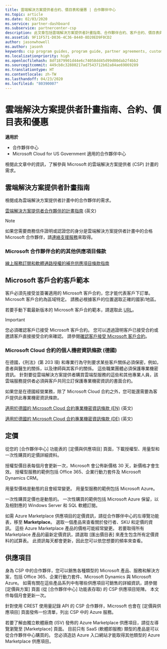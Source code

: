 ```yaml
---
title: 雲端解決方案提供者合約、價目表和優惠 | 合作夥伴中心
ms.topic: article
ms.date: 02/03/2020
ms.service: partner-dashboard
ms.subservice: partnercenter-csp
description: 此文章包括雲端解決方案提供者計畫指南、合作夥伴合約、客戶合約、價目表與供應項目的連結。
ms.assetid: 9F11F571-D036-4C36-8440-8D20ED9F0CD2
author: jasonwhowell
ms.author: jasonh
keywords: csp program guides, program guide, partner agreements, customer agreement, price lists, offers, 雲端解決方案提供者計畫指南, 計畫指南, 合作夥伴合約, 客戶合約, 價目表, 供應項目
ms.localizationpriority: high
ms.openlocfilehash: 8df1879901d44e6c74058dd45d99d00dab2f4bb2
ms.sourcegitcommit: 449cb8c32880217ad7543712b02a84ae69869289
ms.translationtype: HT
ms.contentlocale: zh-TW
ms.lasthandoff: 04/23/2020
ms.locfileid: "80390007"
---
```

# <a name="cloud-solution-provider-program-guide-agreements-price-lists-and-offers"></a>雲端解決方案提供者計畫指南、合約、價目表和優惠

**適用於**

-  合作夥伴中心
-  Microsoft Cloud for US Government 適用的合作夥伴中心


檢閱此文章中的資訊，了解參與 Microsoft 的雲端解決方案提供者 (CSP) 計畫的需求。

## <a name="cloud-solution-provider-program-guide"></a>雲端解決方案提供者計畫指南

檢閱成為雲端解決方案提供者計畫中的合作夥伴的需求。

[雲端解決方案提供者合作夥伴的計畫指南](https://go.microsoft.com/fwlink/p/?LinkId=617100) \(英文\)

>[!Note]
>如果您需要商務信件證明或認證您的身分是雲端解決方案提供者計畫中的合格 Microsoft 合作夥伴，請[連絡支援服務](https://partner.microsoft.com/pcv/servicerequests/create)來取得。

### <a name="additional-offer-terms-to-the-microsoft-partner-agreement"></a>Microsoft 合作夥伴合約的其他供應項目條款

[線上服務訂閱和軟體通路授權的補充供應項目條款指南](https://query.prod.cms.rt.microsoft.com/cms/api/am/binary/RE3NOo7)

## <a name="microsoft-customer-agreement-customer-templates"></a>Microsoft 客戶合約客戶範本

客戶必須先接受並簽署適用的 Microsoft 客戶合約，您才能代表客戶下訂單。 Microsoft 客戶合約為區域特定。 請務必根據客戶的位置選取正確的國家/地區。

若要手動下載最新版本的 Microsoft 客戶合約範本，請選取此 [URL](https://aka.ms/customeragreement)。

>[!IMPORTANT]
>您必須確認客戶已接受 Microsoft 客戶合約。 您可以透過證明客戶已接受合約或邀請客戶直接接受合約來確認。 請參閱[確認客戶接受 Microsoft 客戶合約](confirm-customer-agreement.md)。

### <a name="professional-secrecy-amendment-to-the-microsoft-cloud-agreement-germany"></a>Microsoft Cloud 合約的個人機密資訊條款 (德國)

在德國，《刑法》(第 203 項) 和專業行為守則要求某些客戶關係必須保密，例如，患者與醫生的關係，以及律師與其客戶的關係。 這些職業團體必須保護專業機密資訊。 針對要從雲端解決方案提供者購買雲端型服務的這些和其他專業人員，該雲端服務提供者必須與客戶共同立訂保護專業機密資訊的書面合約。

如果您是在德國經營業務，除了 Microsoft Cloud 合約之外，您可能還需要為客戶提供此專業機密資訊條款。

[適用於德國的 Microsoft Cloud 合約專業機密資訊條款 (EN)](https://go.microsoft.com/fwlink/?linkid=2030827&clcid=0x409) \(英文\)

[適用於德國的 Microsoft Cloud 合約專業機密資訊條款 (DE)](https://go.microsoft.com/fwlink/?linkid=2030827&clcid=0x407) \(英文\)

## <a name="pricing"></a>定價

從您的 [合作夥伴中心]  功能表的 [定價與供應項目]  頁面，下載授權型、用量型和一次性購買的定價詳細資料。

授權型價目表每個月會更新一次，Microsoft 會公佈新價格 30 天，新價格才會生效。 授權型服務的範例包括 Office 365、企業行動力套件及 Microsoft Dynamics CRM。 

用量型價格是動態的且會經常變更。 用量型服務的範例包括 Microsoft Azure。

一次性購買定價也是動態的。 一次性購買的範例包括 Microsoft Azure 保留，以及相對應的 Windows Server 和 SQL 軟體訂閱。

如需 Azure Marketplace 供應項目的定價資訊，請從合作夥伴中心的左導覽功能表，移至 **Marketplace**。 選取一個產品來查看關於發行者、SKU 和定價的資訊。 這些 Azure Marketplace 產品的價格可能經常變更。 若要取得所有 Marketplace 產品的最新定價資訊，請選取 [匯出價目表]  來產生包含所有定價資料的試算表。 此資訊每天都會更新，因此您可以依您想要的頻率來查看。

## <a name="offers"></a>供應項目

身為 CSP 中的合作夥伴，您可以銷售各種類型的 Microsoft 產品、服務和解決方案，包括 Office 365、企業行動力套件、Microsoft Dynamics 與 Microsoft Azure。 如需有關在這些產品系列中有哪些供應項目可銷售的詳細資訊，請參閱 [定價與方案]  頁面 (從 [合作夥伴中心]  功能表存取) 的 CSP 供應項目矩陣。 本文件每個月會更新一次。

針對使用 CREST 使用量記錄 API 的 CSP 合作夥伴，Microsoft 也會在 [定價與供應項目]  頁面發佈一份清單，列出 CSP 中的 Azure 服務。

若要了解由獨立軟體廠商 (ISV) 發佈的 Azure Marketplace 供應項目，請從左導覽瀏覽至 [Marketplace]  頁面。 目前只有 SaaS (軟體即服務) 類型的產品是可以從合作夥伴中心購買的。 您必須造訪 Azure 入口網站才能取得其他類型的 Azure Marketplace 供應項目。

